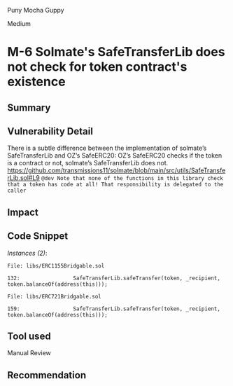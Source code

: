 Puny Mocha Guppy

Medium

# M-6 Solmate's SafeTransferLib does not check for token contract's existence

## Summary

## Vulnerability Detail

There is a subtle difference between the implementation of solmate’s SafeTransferLib and OZ’s SafeERC20: OZ’s SafeERC20 checks if the token is a contract or not, solmate’s SafeTransferLib does not.
https://github.com/transmissions11/solmate/blob/main/src/utils/SafeTransferLib.sol#L9 
`@dev Note that none of the functions in this library check that a token has code at all! That responsibility is delegated to the caller` 


## Impact

## Code Snippet

*Instances (2)*:
```solidity
File: libs/ERC1155Bridgable.sol

132:                 SafeTransferLib.safeTransfer(token, _recipient, token.balanceOf(address(this)));

```

```solidity
File: libs/ERC721Bridgable.sol

159:                 SafeTransferLib.safeTransfer(token, _recipient, token.balanceOf(address(this)));

```


## Tool used

Manual Review

## Recommendation